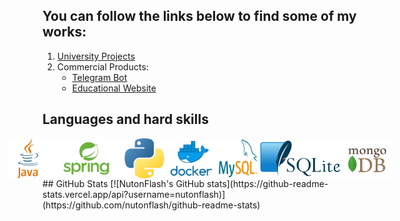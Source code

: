 ## You can follow the links below to find some of my works:
1. [University Projects](https://github.com/NutonFlash/ITMO_University)
2. Commercial Products:
   - [Telegram Bot](https://github.com/NutonFlash/Telegram_Bot)
   - [Educational Website](https://github.com/NutonFlash/Educational_Website)
## Languages and hard skills
<div style="display: flex; justify-content: center; align-items: center">
   <img src="resources/java.svg" alt="java logo" height="64" width="64" style="display: inline-block">
   <img src="resources/spring.png" alt="spring boot logo" height="64" style="display: inline-block">
   <img src="resources/python.png" alt="python logo" height="64" style="display: inline-block">
   <img src="resources/docker.png" alt="docker logo" height="64" style="display: inline-block">
   <img src="resources/MySQL_logo.png" alt="mysql logo" height="64" width="64" style="display: inline-block">
   <img src="resources/SQLite.png" alt="sqlite logo" height="64" style="display: inline-block">
   <img src="resources/mongoDB.png" alt="mongoDB logo" height="64" style="display: inline-block">
</div>
## GitHub Stats
[![NutonFlash's GitHub stats](https://github-readme-stats.vercel.app/api?username=nutonflash)](https://github.com/nutonflash/github-readme-stats)
